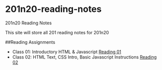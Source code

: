 # 201n20-reading-notes
201n20 Reading Notes

This site will store all 201 reading notes for 201n20

##Reading Assignments
* Class 01: Introductory HTML & Javascript [Reading 01](class-01.md)
* Class 02: HTML Text, CSS Intro, Basic Javascript Instructions [Reading 02](class-02.md)
